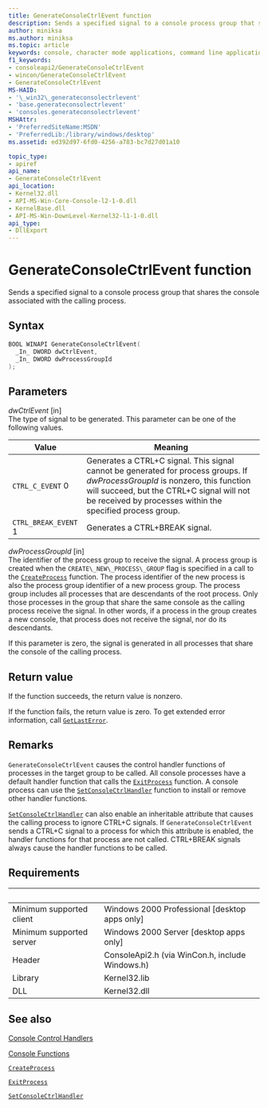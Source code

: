 ```yaml
---
title: GenerateConsoleCtrlEvent function
description: Sends a specified signal to a console process group that shares the console associated with the calling process.
author: miniksa
ms.author: miniksa
ms.topic: article
keywords: console, character mode applications, command line applications, terminal applications, console api
f1_keywords:
- consoleapi2/GenerateConsoleCtrlEvent
- wincon/GenerateConsoleCtrlEvent
- GenerateConsoleCtrlEvent
MS-HAID:
- '\_win32\_generateconsolectrlevent'
- 'base.generateconsolectrlevent'
- 'consoles.generateconsolectrlevent'
MSHAttr:
- 'PreferredSiteName:MSDN'
- 'PreferredLib:/library/windows/desktop'
ms.assetid: ed392d97-6fd0-4256-a783-bc7d27d01a10

topic_type:
- apiref
api_name:
- GenerateConsoleCtrlEvent
api_location:
- Kernel32.dll
- API-MS-Win-Core-Console-l2-1-0.dll
- KernelBase.dll
- API-MS-Win-DownLevel-Kernel32-l1-1-0.dll
api_type:
- DllExport
---
```


# GenerateConsoleCtrlEvent function

Sends a specified signal to a console process group that shares the console associated with the calling process.

## Syntax

```C
BOOL WINAPI GenerateConsoleCtrlEvent(
  _In_ DWORD dwCtrlEvent,
  _In_ DWORD dwProcessGroupId
);
```

## Parameters

*dwCtrlEvent* \[in\]  
The type of signal to be generated. This parameter can be one of the following values.

| Value | Meaning |
|-|-|
| `CTRL_C_EVENT` 0 | Generates a CTRL+C signal. This signal cannot be generated for process groups. If *dwProcessGroupId* is nonzero, this function will succeed, but the CTRL+C signal will not be received by processes within the specified process group. |
| `CTRL_BREAK_EVENT` 1 | Generates a CTRL+BREAK signal. |

*dwProcessGroupId* \[in\]  
The identifier of the process group to receive the signal. A process group is created when the `CREATE\_NEW\_PROCESS\_GROUP` flag is specified in a call to the [`CreateProcess`](https://msdn.microsoft.com/library/windows/desktop/ms682425) function. The process identifier of the new process is also the process group identifier of a new process group. The process group includes all processes that are descendants of the root process. Only those processes in the group that share the same console as the calling process receive the signal. In other words, if a process in the group creates a new console, that process does not receive the signal, nor do its descendants.

If this parameter is zero, the signal is generated in all processes that share the console of the calling process.

## Return value

If the function succeeds, the return value is nonzero.

If the function fails, the return value is zero. To get extended error information, call [`GetLastError`](https://msdn.microsoft.com/library/windows/desktop/ms679360).

## Remarks

`GenerateConsoleCtrlEvent` causes the control handler functions of processes in the target group to be called. All console processes have a default handler function that calls the [`ExitProcess`](https://msdn.microsoft.com/library/windows/desktop/ms682658) function. A console process can use the [`SetConsoleCtrlHandler`](setconsolectrlhandler.md) function to install or remove other handler functions.

[`SetConsoleCtrlHandler`](setconsolectrlhandler.md) can also enable an inheritable attribute that causes the calling process to ignore CTRL+C signals. If `GenerateConsoleCtrlEvent` sends a CTRL+C signal to a process for which this attribute is enabled, the handler functions for that process are not called. CTRL+BREAK signals always cause the handler functions to be called.

## Requirements

| &nbsp; | &nbsp; |
|-|-|
| Minimum supported client | Windows 2000 Professional \[desktop apps only\] |
| Minimum supported server | Windows 2000 Server \[desktop apps only\] |
| Header | ConsoleApi2.h (via WinCon.h, include Windows.h) |
| Library | Kernel32.lib |
| DLL | Kernel32.dll |

## See also

[Console Control Handlers](console-control-handlers.md)

[Console Functions](console-functions.md)

[`CreateProcess`](https://msdn.microsoft.com/library/windows/desktop/ms682425)

[`ExitProcess`](https://msdn.microsoft.com/library/windows/desktop/ms682658)

[`SetConsoleCtrlHandler`](setconsolectrlhandler.md)
